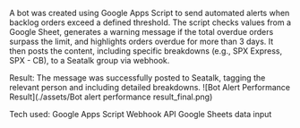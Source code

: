 A bot was created using Google Apps Script to send automated alerts when backlog orders exceed a defined threshold. The script checks values from a Google Sheet, generates a warning message if the total overdue orders surpass the limit, and highlights orders overdue for more than 3 days. It then posts the content, including specific breakdowns (e.g., SPX Express, SPX - CB), to a Seatalk group via webhook.

Result:
The message was successfully posted to Seatalk, tagging the relevant person and including detailed breakdowns.
![Bot Alert Performance Result](./assets/Bot alert performance result_final.png)

Tech used:
Google Apps Script
Webhook API
Google Sheets data input

